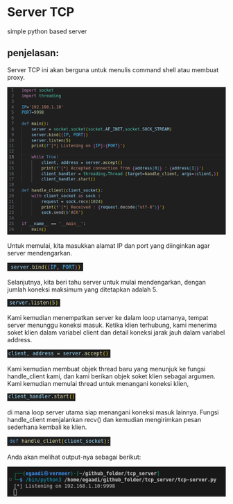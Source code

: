 # Server TCP  
simple python based server 

## penjelasan:    
Server TCP ini akan berguna untuk menulis command shell atau membuat proxy.

![Screenshoot](img-asset/screenshoot-code.png)

Untuk memulai, kita masukkan alamat IP dan port yang diinginkan agar server mendengarkan.  

![Screenshoot](img-asset/01.png)  

Selanjutnya, kita beri tahu server untuk mulai mendengarkan, dengan jumlah koneksi maksimum yang ditetapkan adalah 5. 

![Screenshoot](img-asset/02.png)  

Kami kemudian menempatkan server ke dalam loop utamanya, tempat server menunggu koneksi masuk. Ketika klien terhubung, kami menerima soket klien dalam variabel client dan detail koneksi jarak jauh dalam variabel address. 

![Screenshoot](img-asset/03.png)  

Kami kemudian membuat objek thread baru yang menunjuk ke fungsi handle_client kami, dan kami berikan objek soket klien sebagai argumen. Kami kemudian memulai thread untuk menangani koneksi klien,  

![Screenshoot](img-asset/04.png) 

di mana loop server utama siap menangani koneksi masuk lainnya. Fungsi handle_client menjalankan recv() dan kemudian mengirimkan pesan sederhana kembali ke klien.

![Screenshoot](img-asset/05.png) 

Anda akan melihat output-nya sebagai berikut:

![Screenshoot](img-asset/run_command.png)